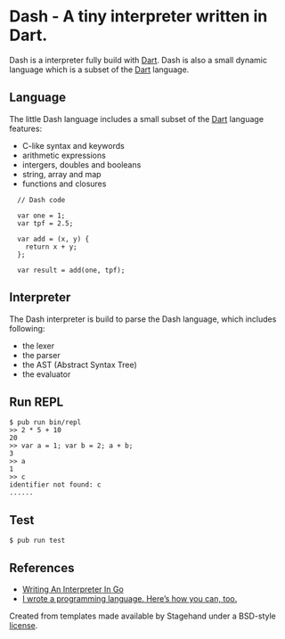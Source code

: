 # Dash - A tiny interpreter written in Dart.

Dash is a interpreter fully build with [Dart](https://dart.dev). Dash is also a small dynamic language which is a subset of the [Dart](https://dart.dev) language.

## Language

The little Dash language includes a small subset of the [Dart](https://dart.dev) language features:

  * C-like syntax and keywords
  * arithmetic expressions
  * intergers, doubles and booleans
  * string, array and map
  * functions and closures

  ```
    // Dash code

    var one = 1;
    var tpf = 2.5;

    var add = (x, y) {
      return x + y;
    };

    var result = add(one, tpf);
  ```

## Interpreter

The Dash interpreter is build to parse the Dash language, which includes following:

  * the lexer
  * the parser
  * the AST (Abstract Syntax Tree)
  * the evaluator

## Run REPL

    $ pub run bin/repl
    >> 2 * 5 + 10
    20
    >> var a = 1; var b = 2; a + b;
    3
    >> a
    1
    >> c
    identifier not found: c
    ......
    

## Test

    $ pub run test

## References

  * [Writing An Interpreter In Go](https://interpreterbook.com/)
  * [I wrote a programming language. Here’s how you can, too.](https://www.freecodecamp.org/news/the-programming-language-pipeline-91d3f449c919/)


Created from templates made available by Stagehand under a BSD-style
[license](https://github.com/dart-lang/stagehand/blob/master/LICENSE).
